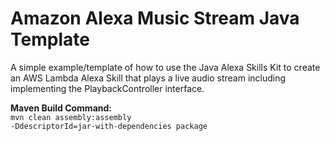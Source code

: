 # Amazon Alexa Music Stream Java Template
A simple example/template of how to use the Java Alexa Skills Kit to create an AWS Lambda Alexa Skill that plays a live audio stream including implementing the PlaybackController interface.

<b>Maven Build Command:</b> <br/>
<code>mvn clean assembly:assembly -DdescriptorId=jar-with-dependencies package</code>

